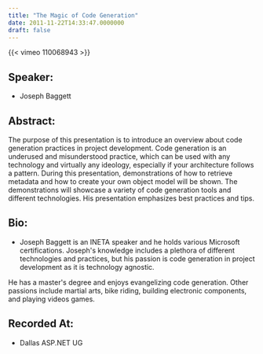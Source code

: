 ```yaml
---
title: "The Magic of Code Generation"
date: 2011-11-22T14:33:47.0000000
draft: false
---
```


{{< vimeo 110068943 >}}

## Speaker:

 - Joseph Baggett

## Abstract:

<p>The purpose of this presentation is to introduce an overview about code generation practices in project development. Code generation is an underused and misunderstood practice, which can be used with any technology and virtually any ideology, especially if your architecture follows a pattern. During this presentation, demonstrations of how to retrieve metadata and how to create your own object model will be shown. The demonstrations will showcase a variety of code generation tools and different technologies. His presentation emphasizes best practices and tips.</p>

## Bio:

 - <p>Joseph Baggett is an INETA speaker and he holds various Microsoft certifications. Joseph's knowledge includes a plethora of different technologies and practices, but his passion is code generation in project development as it is technology agnostic.</p>
<p>He has a master's degree and enjoys evangelizing code generation. Other passions include martial arts, bike riding, building electronic components, and playing videos games.</p>

## Recorded At:

 - Dallas ASP.NET UG

